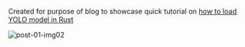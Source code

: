 Created for purpose of blog to showcase quick tutorial on [how to load YOLO model in Rust](https://www.btyran.com/post-01)

![post-01-img02](https://github.com/bortyr/yolo-rust-tutorial/assets/62113056/fbfb860f-9492-42c4-868f-4aa362dc6ef1)

